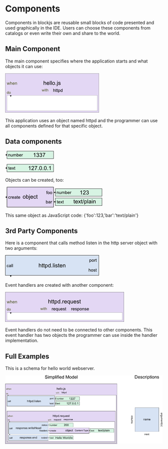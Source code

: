 Components
==========

Components in blockjs are reusable small blocks of code presented and used 
graphically in the IDE. Users can choose these components from catalogs or 
even write their own and share to the world.

Main Component
--------------

The main component specifies where the application starts and what objects it can use:

![Main component for an application](https://github.com/jheusala/blockjs/raw/master/doc/draft/components/main.png)

This application uses an object named httpd and the programmer can use all 
components defined for that specific object.

Data components
---------------

![Number Component](https://github.com/jheusala/blockjs/raw/master/doc/draft/components/number.png)

![Text Component](https://github.com/jheusala/blockjs/raw/master/doc/draft/components/text.png)

Objects can be created, too:

![Component to create an object](https://github.com/jheusala/blockjs/raw/master/doc/draft/components/create-full-object.png)

This same object as JavaScript code:
 {'foo':123,'bar':'text/plain'}

3rd Party Components
--------------------

Here is a component that calls method listen in the http server object with two arguments:

![Component to call method](https://github.com/jheusala/blockjs/raw/master/doc/draft/components/call-httpd-listen.png)

Event handlers are created with another component:

![Component to handle event](https://github.com/jheusala/blockjs/raw/master/doc/draft/components/httpd-request-event.png)

Event handlers do not need to be connected to other components. This event 
handler has two objects the programmer can use inside the handler 
implementation.

Full Examples
-------------

This is a schema for hello world webserver.

![Hello World webserver using Simplified Model](https://github.com/jheusala/blockjs/raw/master/doc/draft/simplified.png)
